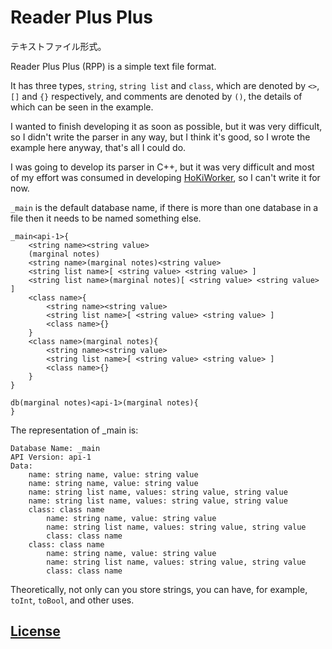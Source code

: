 # Reader Plus Plus
テキストファイル形式。

Reader Plus Plus (RPP) is a simple text file format.

It has three types, ```string```, ```string list``` and ```class```, which are denoted by ```<>```, ```[]``` and ```{}``` respectively, and comments are denoted by ```()```, the details of which can be seen in the example.

I wanted to finish developing it as soon as possible, but it was very difficult, so I didn't write the parser in any way, but I think it's good, so I wrote the example here anyway, that's all I could do.

I was going to develop its parser in C++, but it was very difficult and most of my effort was consumed in developing [HoKiWorker](https://github.com/Cai-Ming-Yu/CMY-HoKiWorker), so I can't write it for now.

```_main``` is the default database name, if there is more than one database in a file then it needs to be named something else.

```
_main<api-1>{
    <string name><string value>
    (marginal notes)
    <string name>(marginal notes)<string value>
    <string list name>[ <string value> <string value> ]
    <string list name>(marginal notes)[ <string value> <string value> ]
    <class name>{
        <string name><string value>
        <string list name>[ <string value> <string value> ]
        <class name>{}
    }
    <class name>(marginal notes){
        <string name><string value>
        <string list name>[ <string value> <string value> ]
        <class name>{}
    }
}

db(marginal notes)<api-1>(marginal notes){
}
```

The representation of _main is:
```
Database Name: _main
API Version: api-1
Data:
    name: string name, value: string value
    name: string name, value: string value
    name: string list name, values: string value, string value
    name: string list name, values: string value, string value
    class: class name
        name: string name, value: string value
        name: string list name, values: string value, string value
        class: class name
    class: class name
        name: string name, value: string value
        name: string list name, values: string value, string value
        class: class name
```

Theoretically, not only can you store strings, you can have, for example, ```toInt```, ```toBool```, and other uses.

## [License](https://github.com/Cai-Ming-Yu/ReaderPlusPlus/blob/C-M-Y/LICENSE)